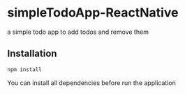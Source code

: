 # simpleTodoApp-ReactNative
a simple todo app to add todos and remove them

## Installation
```bash
npm install
```
You can install all dependencies before run the application
